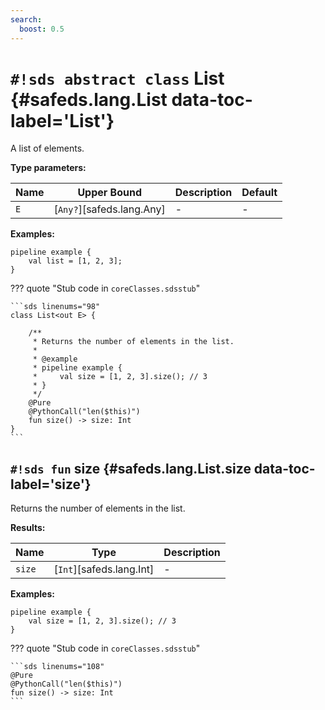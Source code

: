 ```yaml
---
search:
  boost: 0.5
---
```


# `#!sds abstract class` List {#safeds.lang.List data-toc-label='List'}

A list of elements.

**Type parameters:**

| Name | Upper Bound | Description | Default |
|------|-------------|-------------|---------|
| `E` | [`Any?`][safeds.lang.Any] | - | - |

**Examples:**

```sds
pipeline example {
    val list = [1, 2, 3];
}
```

??? quote "Stub code in `coreClasses.sdsstub`"

    ```sds linenums="98"
    class List<out E> {

        /**
         * Returns the number of elements in the list.
         *
         * @example
         * pipeline example {
         *     val size = [1, 2, 3].size(); // 3
         * }
         */
        @Pure
        @PythonCall("len($this)")
        fun size() -> size: Int
    }
    ```

## `#!sds fun` size {#safeds.lang.List.size data-toc-label='size'}

Returns the number of elements in the list.

**Results:**

| Name | Type | Description |
|------|------|-------------|
| `size` | [`Int`][safeds.lang.Int] | - |

**Examples:**

```sds
pipeline example {
    val size = [1, 2, 3].size(); // 3
}
```

??? quote "Stub code in `coreClasses.sdsstub`"

    ```sds linenums="108"
    @Pure
    @PythonCall("len($this)")
    fun size() -> size: Int
    ```
